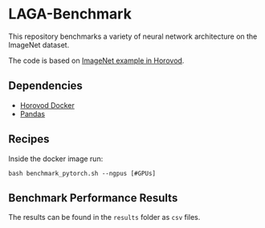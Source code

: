 # LAGA-Benchmark
This repository benchmarks a variety of neural network architecture on the ImageNet dataset.

The code is based on [ImageNet example in Horovod](https://github.com/horovod/horovod/blob/master/examples/pytorch/pytorch_synthetic_benchmark.py).

## Dependencies
- [Horovod Docker](https://hub.docker.com/layers/horovod/horovod/0.20.0-tf2.3.0-torch1.6.0-mxnet1.6.0.post0-py3.7-cuda10.1/images/sha256-e7459ce7e799b09cb4da463d6e997e8a50212972d7bfac2c218f9080a2c8e24b?context=explore)
- [Pandas](https://pypi.org/project/pandas/)

## Recipes
Inside the docker image run:
```
bash benchmark_pytorch.sh --ngpus [#GPUs]
```

## Benchmark Performance Results
The results can be found in the `results` folder as `csv` files.
